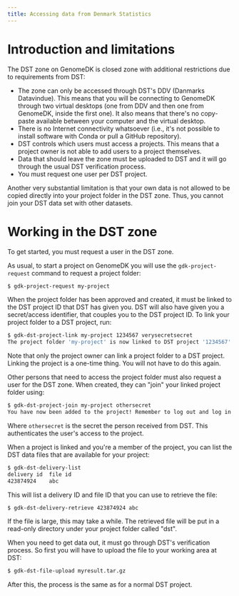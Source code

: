 ```yaml
---
title: Accessing data from Denmark Statistics
---
```


# Introduction and limitations

The DST zone on GenomeDK is closed zone with additional restrictions due to
requirements from DST:

* The zone can only be accessed through DST's DDV (Danmarks Datavindue). This
  means that you will be connecting to GenomeDK through two virtual desktops
  (one from DDV and then one from GenomeDK, inside the first one). It also
  means that there's no copy-paste available between your computer and the
  virtual desktop.
* There is no Internet connectivity whatsoever (i.e., it's not possible to
  install software with Conda or pull a GitHub repository).
* DST controls which users must access a projects. This means that a project
  owner is not able to add users to a project themselves.
* Data that should leave the zone must be uploaded to DST and it will go
  through the usual DST verification process.
* You must request one user per DST project.

Another very substantial limitation is that your own data is not allowed to
be copied directly into your project folder in the DST zone. Thus, you
cannot join your DST data set with other datasets.

# Working in the DST zone

To get started, you must request a user in the DST zone.

As usual, to start a project on GenomeDK you will use the `gdk-project-request`
command to request a project folder:

```bash
$ gdk-project-request my-project
```

When the project folder has been approved and created, it must be linked to the
DST project ID that DST has given you. DST will also have given you a
secret/access identifier, that couples you to the DST project ID. To link your
project folder to a DST project, run:

```bash
$ gdk-dst-project-link my-project 1234567 verysecretsecret
The project folder 'my-project' is now linked to DST project '1234567'.
```

Note that only the project owner can link a project folder to a DST project.
Linking the project is a one-time thing. You will not have to do this again.

Other persons that need to access the project folder must also request a
user for the DST zone. When created, they can "join" your linked project
folder using:

```bash
$ gdk-dst-project-join my-project othersecret
You have now been added to the project! Remember to log out and log in again.
```

Where `othersecret` is the secret the person received from DST. This
authenticates the user's access to the project.

When a project is linked and you're a member of the project, you can list
the DST data files that are available for your project:

```bash
$ gdk-dst-delivery-list
delivery id  file id
423874924    abc
```

This will list a delivery ID and file ID that you can use to retrieve the
file:

```bash
$ gdk-dst-delivery-retrieve 423874924 abc
```

If the file is large, this may take a while. The retrieved file will be
put in a read-only directory under your project folder called "dst".

When you need to get data out, it must go through DST's verification
process. So first you will have to upload the file to your working area
at DST:

```bash
$ gdk-dst-file-upload myresult.tar.gz
```

After this, the process is the same as for a normal DST project.
